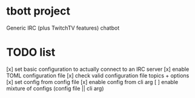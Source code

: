 # tbott project

Generic IRC (plus TwitchTV features) chatbot

# TODO list

[x] set basic configuration to actually connect to an IRC server
[x] enable TOML configuration file
[x] check valid configuration file topics + options
[x] set config from config file
[x] enable config from cli arg
[ ] enable mixture of configs (config file || cli arg)
